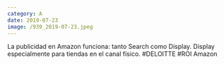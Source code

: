 ```yaml
--- 
category: A 
date: 2019-07-23 
image: /939_2019-07-23.jpeg 
--- 
```


La publicidad en Amazon funciona: tanto Search como Display. Display especialmente para tiendas en el canal físico. #DELOITTE #ROI Amazon